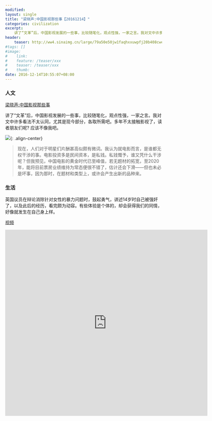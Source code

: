 ```yaml
---
modified:
layout: single
title: "梁晓声:中国影视那些事【20161214】"
categories: civilization
excerpt:
    讲了“文革”后，中国影视发展的一些事，比较随笔化，观点性强，一家之言。我对文中许多看法不太认同，尤其是现今部分，各取所需吧。多年不太接触影视了，读者朋友们呢? 应该不像我吧。
header:
    teaser: http://ww4.sinaimg.cn/large/79a50e50jw1faqhxxuwpfj20b408cwes.jpg
#tags: []
#image:
#    link:
#    feature: /teaser/xxx
#    teaser: /teaser/xxx
#    thumb:
date: 2016-12-14T10:55:07+08:00
---
```




### 人文

[梁晓声:中国影视那些事](http://tzgjbk.blog.163.com/blog/static/12669256120161113105259597)

讲了“文革”后，中国影视发展的一些事，比较随笔化，观点性强，一家之言。我对文中许多看法不太认同，尤其是现今部分，各取所需吧。多年不太接触影视了，读者朋友们呢? 应该不像我吧。

![](http://ww4.sinaimg.cn/large/79a50e50jw1faqhxxuwpfj20b408cwes.jpg){: .align-center}

>现在，人们对于明星们片酬甚高似颇有微词。我认为就电影而言，是谁都无权干涉的事。电影投资多是民间资本，是私钱。私钱慨予，谁又凭什么干涉呢？但我预见，中国电影的黄金时代已至峰值，若无题材的拓宽，至2020年，能将目前票房业绩维持为常态便很不错了，估计还会下滑——但也未必是坏事，因为那时，在题材和类型上，或许会产生出新的品种来。


### 生活

英国议员在辩论消除针对女性的暴力问题时，鼓起勇气，讲述14岁时自己被强奸了，以及此后的经历，看完颇为动容。有些体验是个体的，却会获得我们的同情，好像就发生在自己身上样。

[视频](http://video.weibo.com/player/1034:c094fb13ff6d55e8888eead3c981d400/v.swf)


<iframe width="650" height="598" src="http://video.weibo.com/player/1034:c094fb13ff6d55e8888eead3c981d400/v.swf" frameborder="0" allowfullscreen="allowfullscreen"></iframe>




